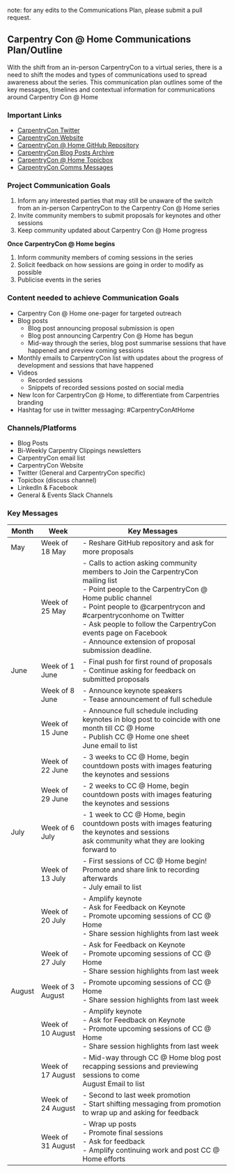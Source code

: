 note: for any edits to the Communications Plan, please submit a pull request.

## Carpentry Con @ Home Communications Plan/Outline
With the shift from an in-person CarpentryCon to a virtual series, there is a need to shift the modes and types of communications used to spread awareness about the series. This communication plan outlines some of the key messages, timelines and contextual information for communications around Carpentry Con @ Home

### Important Links
- [CarpentryCon Twitter](https://twitter.com/carpentrycon)
- [CarpentryCon Website](https://carpentrycon.org)
- [CarpentryCon @ Home GitHub Repository](https://github.com/carpentrycon/carpentryconhome-proposals)
- [CarpentryCon Blog Posts Archive](https://carpentries.org/posts-by-tags/#blog-tag-carpentrycon)
- [CarpentryCon @ Home Topicbox](https://carpentries.topicbox.com/groups/carpentrycon-home)
- [CarpentryCon Comms Messages](https://docs.google.com/spreadsheets/d/16fdEfFspydCOrYDmw-CYehGynGlcYxaQOhFkqbQjKVM/edit#gid=0)

### Project Communication Goals
1. Inform any interested parties that may still be unaware of the switch from an in-person CarpentryCon to the Carpentry Con @ Home series
2. Invite community members to submit proposals for keynotes and other sessions
3. Keep community updated about Carpentry Con @ Home progress

**Once CarpentryCon @ Home begins**
1. Inform community members of coming sessions in the series
2. Solicit feedback on how sessions are going in order to modify as possible
3. Publicise events in the series

### Content needed to achieve Communication Goals
- Carpentry Con @ Home one-pager for targeted outreach
- Blog posts
  - Blog post announcing proposal submission is open
  - Blog post announcing Carpentry Con @ Home has begun
  - Mid-way through the series, blog post summarise sessions that have happened and preview coming sessions
- Monthly emails to CarpentryCon list with updates about the progress of development and sessions that have happened
- Videos
  - Recorded sessions
  - Snippets of recorded sessions posted on social media
- New Icon for CarpentryCon @ Home, to differentiate from Carpentries branding 
- Hashtag for use in twitter messaging: #CarpentryConAtHome

### Channels/Platforms
- Blog Posts
- Bi-Weekly Carpentry Clippings newsletters
- CarpentryCon email list
- CarpentryCon Website
- Twitter (General and CarpentryCon specific)
- Topicbox (discuss channel)
- LinkedIn & Facebook
- General & Events Slack Channels

### Key Messages
| Month  | Week | Key Messages |
| -------- | ----------- |----------- |
| May | Week of 18 May  | - Reshare GitHub repository and ask for more proposals	|
|     | Week of 25 May  |- Calls to action asking community members to Join the CarpentryCon mailing list <br> - Point people to the CarpentryCon @ Home public channel <br> - Point people to @carpentrycon and #carpentryconhome on Twitter <br> - Ask people to follow the CarpentryCon events page on Facebook <br> - Announce extension of proposal submission deadline.  |
| June | Week of 1 June  |- Final push for first round of proposals <br> - Continue asking for feedback on submitted proposals |
|      | Week of 8 June  |- Announce keynote speakers <br> - Tease announcement of full schedule |
|      | Week of 15 June  |- Announce full schedule including keynotes in blog post to coincide with one month till CC @ Home <br> - Publish CC @ Home one sheet <br> June email to list |
|      | Week of 22 June  |- 3 weeks to CC @ Home, begin countdown posts with images featuring the keynotes and sessions |
|      | Week of 29 June  |- 2 weeks to CC @ Home, begin countdown posts with images featuring the keynotes and sessions |
| July | Week of 6 July  | - 1 week to CC @ Home, begin countdown posts with images featuring the keynotes and sessions <br> ask community what they are looking forward to  |
|      | Week of 13 July  |- First sessions of CC @ Home begin! Promote and share link to recording afterwards <br> - July email to list |
|      | Week of 20 July  |- Amplify keynote <br> - Ask for Feedback on Keynote <br> - Promote upcoming sessions of CC @ Home <br>-  Share session highlights from last week |
|      | Week of 27 July  |- Ask for Feedback on Keynote <br> - Promote upcoming sessions of CC @ Home <br> - Share session highlights from last week  |
|August| Week of 3 August  |- Promote upcoming sessions of CC @ Home <br> - Share session highlights from last week |
|      | Week of 10 August  |- Amplify keynote <br> - Ask for Feedback on Keynote <br> - Promote upcoming sessions of CC @ Home <br>-  Share session highlights from last week |
|      | Week of 17 August  |- Mid-way through CC @ Home blog post recapping sessions and previewing sessions to come <br> August Email to list |
|      | Week of 24 August  |- Second to last week promotion <br> - Start shifting messaging from promotion to wrap up and asking for feedback |
|      | Week of 31 August  |- Wrap up posts <br>- Promote final sessions <br>- Ask for feedback <br>- Amplify continuing work and post CC @ Home efforts |




